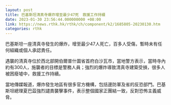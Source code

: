 ```yaml
---
layout: post
title: 巴基斯坦清真寺爆炸增至最少47死　救援工作持續
date: 2023-01-30 23:56:44.000000000 +08:00
link: https://news.rthk.hk/rthk/ch/component/k2/1685805-20230130.htm
categories: rthk
---
```


巴基斯坦一座清真寺發生的爆炸，增至最少47人死亡，百多人受傷，暫時未有任何組織或個人承認責任。

遇襲的清真寺位於西北部開伯爾普什圖省首府白沙瓦市，當地警方表示，當時寺內約有300人，施襲者的目標是警務人員；強烈的爆炸導致清真寺建築受損，很多人被困廢墟中，救援工作持續。

當地傳媒報道，爆炸發生地區有很多官方機構，包括邊防軍及省的反恐部門。巴基斯坦總理夏巴茲強烈譴責襲擊事件，表示整個國家正團結一致，反對恐怖主義威脅。
